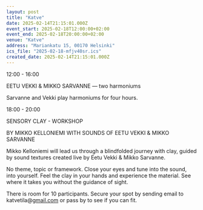 ```yaml
---
layout: post
title: "Katve"
date: 2025-02-14T21:15:01.000Z
event_start: 2025-02-18T12:00:00+02:00
event_end: 2025-02-18T20:00:00+02:00
venue: "Katve"
address: "Mariankatu 15, 00170 Helsinki"
ics_file: "2025-02-18-mfjv40sr.ics"
created_date: 2025-02-14T21:15:01.000Z
---
```


12:00 - 16:00  
  
EETU VEKKI & MIKKO SARVANNE — two harmoniums  
  
Sarvanne and Vekki play harmoniums for four hours.  
  
18:00 - 20:00  
  
SENSORY CLAY - WORKSHOP  
  
BY MIKKO KELLONIEMI WITH SOUNDS OF EETU VEKKI & MIKKO SARVANNE  
  
Mikko Kelloniemi will lead us through a blindfolded journey with clay, guided by sound textures created live by Eetu Vekki & Mikko Sarvanne.  
  
No theme, topic or framework. Close your eyes and tune into the sound, into yourself. Feel the clay in your hands and experience the material. See where it takes you without the guidance of sight.  
  
There is room for 10 participants. Secure your spot by sending email to katvetila@[gmail.com](http://gmail.com) or pass by to see if you can fit.
